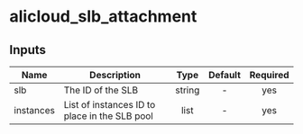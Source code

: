 # alicloud_slb_attachment


## Inputs

| Name | Description | Type | Default | Required |
|------|-------------|:----:|:-----:|:-----:|
| slb | The ID of the SLB | string | - | yes |
| instances | List of instances ID to place in the SLB pool | list | - | yes |
